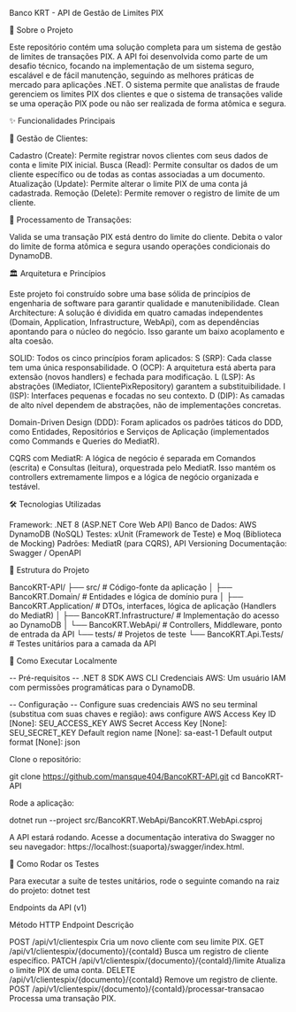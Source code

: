Banco KRT - API de Gestão de Limites PIX

📄 Sobre o Projeto

Este repositório contém uma solução completa para um sistema de gestão de limites de transações PIX. A API foi desenvolvida como parte de um desafio técnico, focando na implementação de um sistema seguro, escalável e de fácil manutenção, seguindo as melhores práticas de mercado para aplicações .NET.
O sistema permite que analistas de fraude gerenciem os limites PIX dos clientes e que o sistema de transações valide se uma operação PIX pode ou não ser realizada de forma atômica e segura.

✨ Funcionalidades Principais

👤 Gestão de Clientes:

Cadastro (Create): Permite registrar novos clientes com seus dados de conta e limite PIX inicial.
Busca (Read): Permite consultar os dados de um cliente específico ou de todas as contas associadas a um documento.
Atualização (Update): Permite alterar o limite PIX de uma conta já cadastrada.
Remoção (Delete): Permite remover o registro de limite de um cliente.

💸 Processamento de Transações:

Valida se uma transação PIX está dentro do limite do cliente.
Debita o valor do limite de forma atômica e segura usando operações condicionais do DynamoDB.

🏛️ Arquitetura e Princípios

Este projeto foi construído sobre uma base sólida de princípios de engenharia de software para garantir qualidade e manutenibilidade.
Clean Architecture: A solução é dividida em quatro camadas independentes (Domain, Application, Infrastructure, WebApi), com as dependências apontando para o núcleo do negócio. Isso garante um baixo acoplamento e alta coesão.

SOLID: Todos os cinco princípios foram aplicados:
S (SRP): Cada classe tem uma única responsabilidade.
O (OCP): A arquitetura está aberta para extensão (novos handlers) e fechada para modificação.
L (LSP): As abstrações (IMediator, IClientePixRepository) garantem a substituibilidade.
I (ISP): Interfaces pequenas e focadas no seu contexto.
D (DIP): As camadas de alto nível dependem de abstrações, não de implementações concretas.

Domain-Driven Design (DDD): Foram aplicados os padrões táticos do DDD, como Entidades, Repositórios e Serviços de Aplicação (implementados como Commands e Queries do MediatR).

CQRS com MediatR: A lógica de negócio é separada em Comandos (escrita) e Consultas (leitura), orquestrada pelo MediatR. Isso mantém os controllers extremamente limpos e a lógica de negócio organizada e testável.

🛠️ Tecnologias Utilizadas

Framework: .NET 8 (ASP.NET Core Web API)
Banco de Dados: AWS DynamoDB (NoSQL)
Testes: xUnit (Framework de Teste) e Moq (Biblioteca de Mocking)
Padrões: MediatR (para CQRS), API Versioning
Documentação: Swagger / OpenAPI

📂 Estrutura do Projeto

BancoKRT-API/
├── src/                      # Código-fonte da aplicação
│   ├── BancoKRT.Domain/        # Entidades e lógica de domínio pura
│   ├── BancoKRT.Application/   # DTOs, interfaces, lógica de aplicação (Handlers do MediatR)
│   ├── BancoKRT.Infrastructure/  # Implementação do acesso ao DynamoDB
│   └── BancoKRT.WebApi/        # Controllers, Middleware, ponto de entrada da API
└── tests/                    # Projetos de teste
    └── BancoKRT.Api.Tests/     # Testes unitários para a camada da API

🚀 Como Executar Localmente

-- Pré-requisitos --
.NET 8 SDK
AWS CLI
Credenciais AWS: Um usuário IAM com permissões programáticas para o DynamoDB.

-- Configuração --
Configure suas credenciais AWS no seu terminal (substitua com suas chaves e região):
aws configure
AWS Access Key ID [None]: SEU_ACCESS_KEY
AWS Secret Access Key [None]: SEU_SECRET_KEY
Default region name [None]: sa-east-1
Default output format [None]: json

Clone o repositório:

git clone https://github.com/mansque404/BancoKRT-API.git
cd BancoKRT-API

Rode a aplicação:

dotnet run --project src/BancoKRT.WebApi/BancoKRT.WebApi.csproj

A API estará rodando. Acesse a documentação interativa do Swagger no seu navegador: https://localhost:(suaporta)/swagger/index.html.

🧪 Como Rodar os Testes

Para executar a suíte de testes unitários, rode o seguinte comando na raiz do projeto:
dotnet test

Endpoints da API (v1)

Método HTTP	Endpoint	Descrição

POST	/api/v1/clientespix	Cria um novo cliente com seu limite PIX.
GET	/api/v1/clientespix/{documento}/{contaId}	Busca um registro de cliente específico.
PATCH	/api/v1/clientespix/{documento}/{contaId}/limite	Atualiza o limite PIX de uma conta.
DELETE	/api/v1/clientespix/{documento}/{contaId}	Remove um registro de cliente.
POST	/api/v1/clientespix/{documento}/{contaId}/processar-transacao	Processa uma transação PIX.
